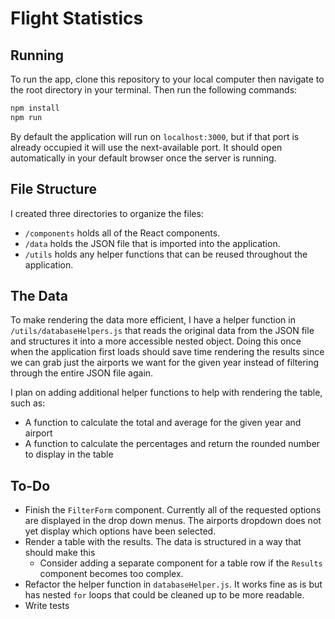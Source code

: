 # Flight Statistics

## Running

To run the app, clone this repository to your local computer then navigate to the root directory in your terminal. Then run the following commands:

```bash
npm install
npm run
```

By default the application will run on `localhost:3000`, but if that port is already occupied it will use the next-available port. It should open automatically in your default browser once the server is running.

## File Structure

I created three directories to organize the files:

- `/components` holds all of the React components.
- `/data` holds the JSON file that is imported into the application.
- `/utils` holds any helper functions that can be reused throughout the application.

## The Data

To make rendering the data more efficient, I have a helper function in `/utils/databaseHelpers.js` that reads the original data from the JSON file and structures it into a more accessible nested object. Doing this once when the application first loads should save time rendering the results since we can grab just the airports we want for the given year instead of filtering through the entire JSON file again.

I plan on adding additional helper functions to help with rendering the table, such as:

- A function to calculate the total and average for the given year and airport
- A function to calculate the percentages and return the rounded number to display in the table

## To-Do

- Finish the `FilterForm` component. Currently all of the requested options are displayed in the drop down menus. The airports dropdown does not yet display which options have been selected.
- Render a table with the results. The data is structured in a way that should make this
  - Consider adding a separate component for a table row if the `Results` component becomes too complex.
- Refactor the helper function in `databaseHelper.js`. It works fine as is but has nested `for` loops that could be cleaned up to be more readable.
- Write tests